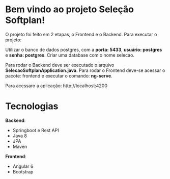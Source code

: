 # Bem vindo ao projeto Seleção Softplan!

O projeto foi feito em 2 etapas, o Frontend e o Backend.
Para executar o projeto:

Utilizar o banco de dados postgres, com a **porta: 5433**, **usuário: postgres** e **senha: postgres**.
Criar uma database com o nome selecao.

Para rodar o Backend deve ser executado o arquivo **SelecaoSoftplanApplication.java**.
Para rodar o Frontend deve-se acessar o pacote: frontend e executar o comando: **ng-serve**.

Para acessaro a aplicação: http://localhost:4200

# Tecnologias

**Backend**: 
	
 - Springboot e Rest API 
 - Java 8 
 - JPA 
 - Maven

**Frontend**:
	
 - Angular 6
 - Bootstrap
